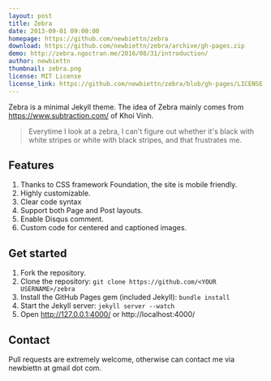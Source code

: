 ```yaml
---
layout: post
title: Zebra
date: 2013-09-01 09:00:00
homepage: https://github.com/newbiettn/zebra
download: https://github.com/newbiettn/zebra/archive/gh-pages.zip
demo: http://zebra.ngoctran.me/2016/08/31/introduction/
author: newbiettn
thumbnail: zebra.png
license: MIT License
license_link: https://github.com/newbiettn/zebra/blob/gh-pages/LICENSE
---
```

Zebra is a minimal Jekyll theme. The idea of Zebra mainly comes from https://www.subtraction.com/ of Khoi Vinh.

> Everytime I look at a zebra, I can't figure out whether it's black with white stripes or white with black stripes, and that frustrates me.

## Features
1. Thanks to CSS framework Foundation, the site is mobile friendly.
2. Highly customizable.
3. Clear code syntax
4. Support both Page and Post layouts.
5. Enable Disqus comment.
6. Custom code for centered and captioned images.

## Get started
1. Fork the repository.
2. Clone the repository: `git clone https://github.com/<YOUR USERNAME>/zebra`
3. Install the GitHub Pages gem (included Jekyll): `bundle install`
4. Start the Jekyll server: `jekyll server --watch`
5. Open http://127.0.0.1:4000/ or http://localhost:4000/

## Contact
Pull requests are extremely welcome, otherwise can contact me via newbiettn at gmail dot com.
